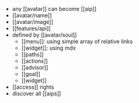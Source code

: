 - any [[avatar]] can become [[aip]]
- [[avatar/name]]
- [[avatar/image]]
- [[features/api]]
- defined by [[avatar/soul]]
	- [[menu]]: using simple array of relative links
	- [[widget]]: using mdx
	- [[paths]]
	- [[actions]]
	- [[advisor]]
	- [[goal]]
	- [[widget]]
- [[access]] rights
- discover all [[aips]]